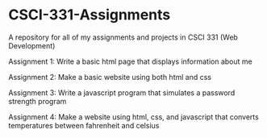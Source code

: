 # CSCI-331-Assignments
A repository for all of my assignments and projects in CSCI 331 (Web Development)

Assignment 1: Write a basic html page that displays information about me

Assignment 2: Make a basic website using both html and css

Assignment 3: Write a javascript program that simulates a password strength program

Assignment 4: Make a website using html, css, and javascript that converts temperatures between fahrenheit and celsius
